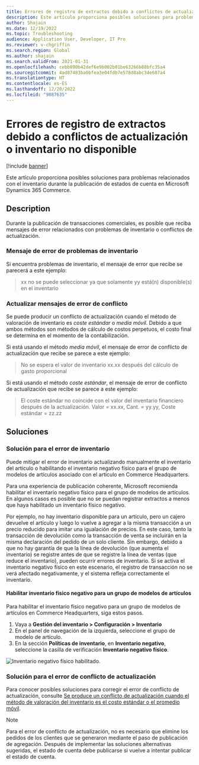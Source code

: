 ```yaml
---
title: Errores de registro de extractos debido a conflictos de actualización o inventario no disponible
description: Este artículo proporciona posibles soluciones para problemas relacionados con el inventario durante la publicación de estados de cuenta en Microsoft Dynamics 365 Commerce.
author: Shajain
ms.date: 12/19/2022
ms.topic: Troubleshooting
audience: Application User, Developer, IT Pro
ms.reviewer: v-chgriffin
ms.search.region: Global
ms.author: shajain
ms.search.validFrom: 2021-01-31
ms.openlocfilehash: cebb890b42def6e9b002b01be63266b88bfc35a4
ms.sourcegitcommit: 4ad87483ba0bfea3e04fdb7e578d8abc34e607a4
ms.translationtype: HT
ms.contentlocale: es-ES
ms.lasthandoff: 12/20/2022
ms.locfileid: "9887635"
---
```

# <a name="statement-posting-errors-due-to-unavailable-inventory-or-update-conflicts"></a>Errores de registro de extractos debido a conflictos de actualización o inventario no disponible

[!include [banner](../../includes/banner.md)]

Este artículo proporciona posibles soluciones para problemas relacionados con el inventario durante la publicación de estados de cuenta en Microsoft Dynamics 365 Commerce.

## <a name="description"></a>Description

Durante la publicación de transacciones comerciales, es posible que reciba mensajes de error relacionados con problemas de inventario o conflictos de actualización.

### <a name="inventory-issues-error-message"></a>Mensaje de error de problemas de inventario

Si encuentra problemas de inventario, el mensaje de error que recibe se parecerá a este ejemplo:

> xx no se puede seleccionar ya que solamente yy está(n) disponible(s) en el inventario

### <a name="update-conflict-error-messages"></a>Actualizar mensajes de error de conflicto

Se puede producir un conflicto de actualización cuando el método de valoración de inventario es *coste estándar* o *media móvil*. Debido a que ambos métodos son métodos de cálculo de costos perpetuos, el costo final se determina en el momento de la contabilización.

Si está usando el método *media móvil*, el mensaje de error de conflicto de actualización que recibe se parece a este ejemplo:

> No se espera el valor de inventario xx.xx después del cálculo de gasto proporcional

Si está usando el método *coste estándar*, el mensaje de error de conflicto de actualización que recibe se parece a este ejemplo:

> El coste estándar no coincide con el valor del inventario financiero después de la actualización. Valor = xx.xx, Cant. = yy.yy, Coste estándar = zz.zz

## <a name="resolutions"></a>Soluciones

### <a name="workaround-for-the-inventory-error"></a>Solución para el error de inventario

Puede mitigar el error de inventario actualizando manualmente el inventario del artículo o habilitando el inventario negativo físico para el grupo de modelos de artículos asociado con el artículo en Commerce Headquarters.

Para una experiencia de publicación coherente, Microsoft recomienda habilitar el inventario negativo físico para el grupo de modelos de artículos. En algunos casos es posible que no se puedan registrar extractos a menos que haya habilitado un inventario físico negativo.

Por ejemplo, no hay inventario disponible para un artículo, pero un cajero devuelve el artículo y luego lo vuelve a agregar a la misma transacción a un precio reducido para imitar una igualación de precios. En este caso, tanto la transacción de devolución como la transacción de venta se incluirán en la misma declaración del pedido de un solo cliente. Sin embargo, debido a que no hay garantía de que la línea de devolución (que aumenta el inventario) se registre antes de que se registre la línea de ventas (que reduce el inventario), pueden ocurrir errores de inventario. Si se activa el inventario negativo físico en este escenario, el registro de transacción no se verá afectado negativamente, y el sistema refleja correctamente el inventario.

#### <a name="enable-negative-physical-inventory-for-an-item-model-group"></a>Habilitar inventario físico negativo para un grupo de modelos de artículos

Para habilitar el inventario físico negativo para un grupo de modelos de artículos en Commerce Headquarters, siga estos pasos.

1. Vaya a **Gestión del inventario \> Configuración \> Inventario**
1. En el panel de navegación de la izquierda, seleccione el grupo de modelo de artículo.
1. En la sección **Políticas de inventario**, en **Inventario negativo**, seleccione la casilla de verificación **Inventario negativo físico**.

![Inventario negativo físico habilitado.](./media/Physical_Negative_Inventory.png)

### <a name="workaround-for-the-update-conflict-error"></a>Solución para el error de conflicto de actualización

Para conocer posibles soluciones para corregir el error de conflicto de actualización, consulte [Se produce un conflicto de actualización cuando el método de valoración del inventario es el costo estándar o el promedio móvil](/troubleshoot/dynamics-365/supply-chain/costing/update-conflict-standard-cost-moving-average-inventory-valuation).

> [!NOTE]
> Para el error de conflicto de actualización, no es necesario que elimine los pedidos de los clientes que se generaron mediante el paso de publicación de agregación. Después de implementar las soluciones alternativas sugeridas, el estado de cuenta debe publicarse si vuelve a intentar publicar el estado de cuenta.
